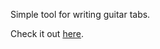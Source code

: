 Simple tool for writing guitar tabs.

Check it out [here](https://zvikabh.github.io/guitar-tab-writer/).
